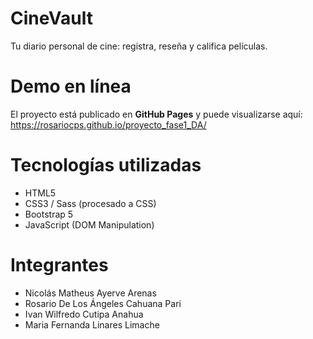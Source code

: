 # CineVault 
Tu diario personal de cine: registra, reseña y califica películas.

# Demo en línea
El proyecto está publicado en **GitHub Pages** y puede visualizarse aquí:  
https://rosariocps.github.io/proyecto_fase1_DA/

# Tecnologías utilizadas
- HTML5
- CSS3 / Sass (procesado a CSS)
- Bootstrap 5
- JavaScript (DOM Manipulation)

# Integrantes  
- Nicolás Matheus Ayerve Arenas  
- Rosario De Los Ángeles Cahuana Pari  
- Ivan Wilfredo Cutipa Anahua  
- Maria Fernanda Linares Limache 
